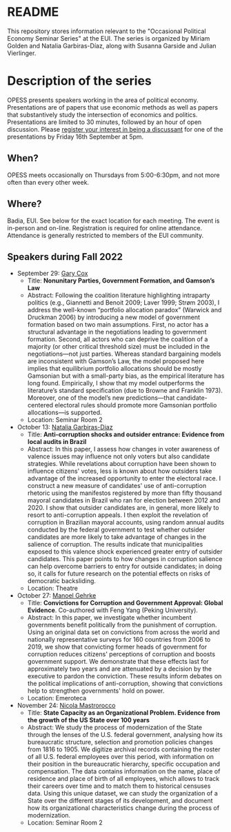 # README

This repository stores information relevant to the "Occasional Political Economy Seminar Series" at the EUI. The series is organized by Miriam Golden and Natalia Garbiras-Díaz, along with Susanna Garside and Julian Vierlinger. 

# Description of the series

OPESS presents speakers working in the area of political economy. Presentations are of papers that use economic methods as well as papers that substantively study the intersection of economics and politics. Presentations are limited to 30 minutes, followed by an hour of open discussion.  Please [register your interest in being a discussant](https://docs.google.com/forms/d/1AIPcv0yhalLWOD6w83UCsy62H7kCNslAdU2vm6f5GH8/edit) for one of the presentations by Friday 16th September at 5pm. 

## When?

OPESS meets occasionally on Thursdays from 5:00-6:30pm, and not more often than every other week. 

## Where? 

Badia, EUI. See below for the exact location for each meeting. The event is in-person and on-line. Registration is required for online attendance. Attendance is generally restricted to members of the EUI community.

## Speakers during Fall 2022

  * September 29: [Gary Cox](https://gwcox.sites.stanford.edu/)
      +  Title: **Nonunitary Parties, Government Formation, and Gamson’s Law**
      + Abstract: Following the coalition literature highlighting intraparty politics (e.g., Giannetti and Benoit 2009; Laver 1999; Strøm 2003), I address the well-known “portfolio allocation paradox” (Warwick and Druckman 2006) by introducing a new model of government formation based on two main assumptions. First, no actor has a structural advantage in the negotiations leading to government formation. Second, all actors who can deprive the coalition of a majority (or other critical threshold size) must be included in the negotiations—not just parties. Whereas standard bargaining models are inconsistent with Gamson’s Law, the model proposed here implies that equilibrium portfolio allocations should be mostly Gamsonian but with a small-party bias, as the empirical literature has long found. Empirically, I show that my model outperforms the literature’s standard specification (due to Browne and Franklin 1973). Moreover, one of the model’s new predictions—that candidate-centered electoral rules should promote more Gamsonian portfolio allocations—is supported. 
      + Location: Seminar Room 2 
  * October 13: [Natalia Garbiras-Diaz](https://www.eui.eu/people?id=natalia-garbiras-diaz)
      + Title: **Anti-corruption shocks and outsider entrance: Evidence from local audits in Brazil**
      + Abstract: In this paper, I assess how changes in voter awareness of valence issues may influence not only voters but also candidate strategies. While revelations about corruption have been shown to influence citizens' votes, less is known about how outsiders take advantage of the increased opportunity to enter the electoral race. I construct a new measure of candidates' use of anti-corruption rhetoric using the manifestos registered by more than fifty thousand mayoral candidates in Brazil who ran for election between 2012 and 2020. I show that outsider candidates are, in general, more likely to resort to anti-corruption appeals. I then exploit the revelation of corruption in Brazilian mayoral accounts, using random annual audits conducted by the federal government to test whether outsider candidates are more likely to take advantage of changes in the salience of corruption. The results indicate that municipalities exposed to this valence shock experienced greater entry of outsider candidates. This paper points to how changes in corruption salience can help overcome barriers to entry for outside candidates; in doing so, it calls for future research on the potential effects on risks of democratic backsliding.
      + Location: Theatre
 * October 27:  [Manoel Gehrke](https://manoelgehrke.com/)
      + Title: **Convictions for Corruption and Government Approval: Global Evidence**. Co-authored with Feng Yang (Peking University).
      + Abstract: In this paper, we investigate whether incumbent governments benefit politically from the punishment of corruption. Using an original data set on convictions from across the world and nationally representative surveys for 160 countries from 2006 to 2019, we show that convicting former heads of government for corruption reduces citizens' perceptions of corruption and boosts government support. We demonstrate that these effects last for approximately two years and are attenuated by a decision by the executive to pardon the conviction. These results inform debates on the political implications of anti-corruption, showing that convictions help to strengthen governments' hold on power.
      + Location: Emeroteca
* November 24:  [Nicola Mastrorocco](http://nicolamastrorocco.com/)
   + Title: **State Capacity as an Organizational Problem. Evidence from the growth of the US State over 100 years**
   + Abstract: We study the process of modernization of the State through the lenses of the U.S. federal government, analysing how its bureaucratic structure, selection and promotion policies changes from 1816 to 1905. We digitize archival records containing the roster of all U.S. federal employees over this period, with information on their position in the bureaucratic hierarchy, specific occupation and compensation. The data contains information on the name, place of residence and place of birth of all employees, which allows to track their careers over time and to match them to historical censuses data. Using this unique dataset, we can study the organization of a State over the different stages of its development, and document how its organizational characteristics change during the process of modernization. 
   + Location: Seminar Room 2 
    
